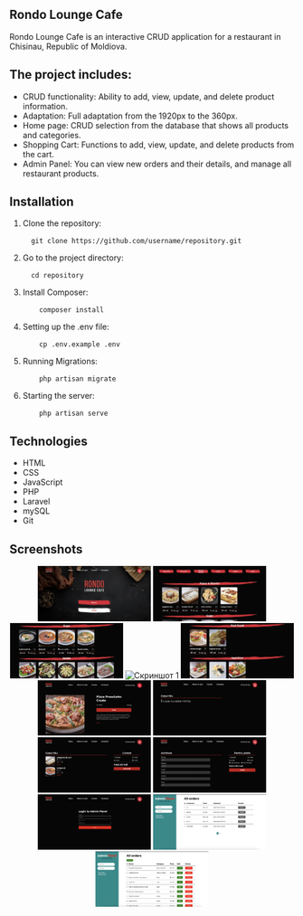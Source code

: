 ## Rondo Lounge Cafe

Rondo Lounge Cafe is an interactive CRUD application for a restaurant in Chisinau, Republic of Moldiova.


## The project includes:

- CRUD functionality: Ability to add, view, update, and delete product information.
- Adaptation: Full adaptation from the 1920px to the 360px.
- Home page: CRUD selection from the database that shows all products and categories.
- Shopping Cart: Functions to add, view, update, and delete products from the cart.
- Admin Panel: You can view new orders and their details, and manage all restaurant products.


## Installation

1. Clone the repository:
    ```
      git clone https://github.com/username/repository.git
    ```
2. Go to the project directory:
    ```
      cd repository
    ```
3. Install Composer:
    ```
        composer install
    ```
3. Setting up the .env file:
    ```
        cp .env.example .env
    ```
3. Running Migrations:
    ```
        php artisan migrate
    ```
3. Starting the server:
    ```
        php artisan serve
    ```
    

## Technologies

- HTML
- CSS
- JavaScript
- PHP
- Laravel
- mySQL
- Git


## Screenshots
<p align="center">
    <img src="resources/readme_images/readme1.png" alt="Скриншот 1" width="200"/>
    <img src="resources/readme_images/readme2.png" alt="Скриншот 1" width="200"/>
    <img src="resources/readme_images/readme3.png" alt="Скриншот 1" width="200"/>
    <img src="resources/readme_images/readme4.png" alt="Скриншот 1" width="200"/>
    <img src="resources/readme_images/readme5.png" alt="Скриншот 1" width="200"/>
    <img src="resources/readme_images/readme6.png" alt="Скриншот 1" width="200"/>
    <img src="resources/readme_images/readme7.png" alt="Скриншот 1" width="200"/>
    <img src="resources/readme_images/readme8.png" alt="Скриншот 1" width="200"/>
    <img src="resources/readme_images/readme9.png" alt="Скриншот 1" width="200"/>
    <img src="resources/readme_images/readme10.png" alt="Скриншот 1" width="200"/>
    <img src="resources/readme_images/readme11.png" alt="Скриншот 1" width="200"/>
    <img src="resources/readme_images/readme12.png" alt="Скриншот 1" width="200"/>
</p>
